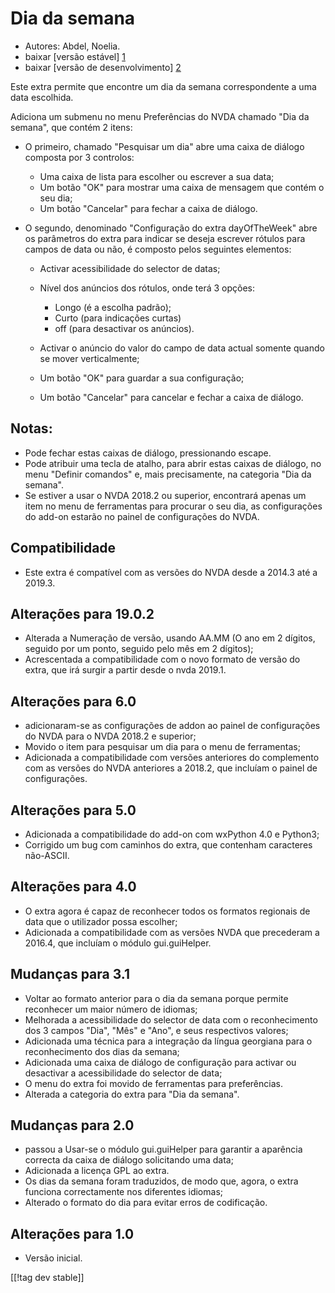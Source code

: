 # Dia da semana #

* Autores: Abdel, Noelia.
* baixar [versão estável] [1]
* baixar [versão de desenvolvimento] [2]

Este extra permite que encontre um dia da semana correspondente a uma data
escolhida.

Adiciona um submenu no menu Preferências do NVDA chamado "Dia da semana",
que contém 2 itens:

* O primeiro, chamado "Pesquisar um dia" abre uma caixa de diálogo composta
  por 3 controlos:

    * Uma caixa de lista para escolher ou escrever a sua data;
    * Um botão "OK" para mostrar uma caixa de mensagem que contém o seu dia;
    * Um botão "Cancelar" para fechar a caixa de diálogo.

* O segundo, denominado "Configuração do extra dayOfTheWeek" abre os
  parâmetros do extra para indicar se deseja escrever rótulos para campos de
  data ou não, é composto pelos seguintes elementos:

    * Activar acessibilidade do selector de datas;
    * Nível dos anúncios dos rótulos, onde terá 3 opções:

        * Longo (é a escolha padrão);
        * Curto (para indicações curtas)
        * off (para desactivar os anúncios).

    * Activar o anúncio do valor do campo de data actual somente quando se
      mover verticalmente;
    * Um botão "OK" para guardar a sua configuração;
    * Um botão "Cancelar" para cancelar e fechar a caixa de diálogo.

## Notas: ##

* Pode fechar estas caixas de diálogo, pressionando escape.
* Pode atribuir uma tecla de atalho, para abrir estas caixas de diálogo, no
  menu "Definir comandos" e, mais precisamente, na categoria "Dia da
  semana".
* Se estiver a usar o NVDA 2018.2 ou superior, encontrará apenas um item no
  menu de ferramentas para procurar o seu dia, as configurações do add-on
  estarão no painel de configurações do NVDA.

## Compatibilidade ##

* Este extra é compatível com as versões do NVDA desde a 2014.3 até a
  2019.3.

## Alterações para 19.0.2 ##

* Alterada a Numeração de versão, usando AA.MM (O ano em 2 dígitos, seguido
  por um ponto, seguido pelo mês em 2 dígitos);
* Acrescentada a compatibilidade com o novo formato de versão do extra, que
  irá surgir a partir desde o nvda 2019.1.

## Alterações para 6.0 ##

* adicionaram-se as configurações de addon ao painel de configurações do
  NVDA para o NVDA 2018.2 e superior;
* Movido o item para pesquisar um dia para o menu de ferramentas;
* Adicionada a compatibilidade com versões anteriores do complemento com as
  versões do NVDA anteriores a 2018.2, que incluíam o painel de
  configurações.

## Alterações para 5.0 ##

* Adicionada a compatibilidade do add-on com wxPython 4.0 e Python3;
* Corrigido um bug com caminhos do extra, que contenham caracteres
  não-ASCII.

## Alterações para 4.0 ##

* O extra agora é capaz de reconhecer todos os formatos regionais de data
  que o utilizador possa escolher;
* Adicionada a compatibilidade com as versões NVDA que precederam a 2016.4,
  que incluíam o módulo gui.guiHelper.

## Mudanças para 3.1 ##

* Voltar ao formato anterior para o dia da semana porque permite reconhecer
  um maior número de idiomas;
* Melhorada a acessibilidade do selector de data com o reconhecimento dos 3
  campos "Dia", "Mês" e "Ano", e seus respectivos valores;
* Adicionada uma técnica para a integração da língua georgiana para o
  reconhecimento dos dias da semana;
* Adicionada uma caixa de diálogo de configuração para activar ou desactivar
  a acessibilidade do selector de data;
* O menu do extra foi movido de ferramentas para preferências.
* Alterada a categoria do extra para "Dia da semana".

## Mudanças para 2.0 ##

* passou a Usar-se o módulo gui.guiHelper para garantir a aparência correcta
  da caixa de diálogo solicitando uma data;
* Adicionada a licença GPL ao extra.
* Os dias da semana foram traduzidos, de modo que, agora, o extra funciona
  correctamente nos diferentes idiomas;
* Alterado o formato do dia para evitar erros de codificação.

## Alterações para 1.0 ##

* Versão inicial.

[[!tag dev stable]]

[1]: https://addons.nvda-project.org/files/get.php?file=dw

[2]: https://addons.nvda-project.org/files/get.php?file=dw-dev
